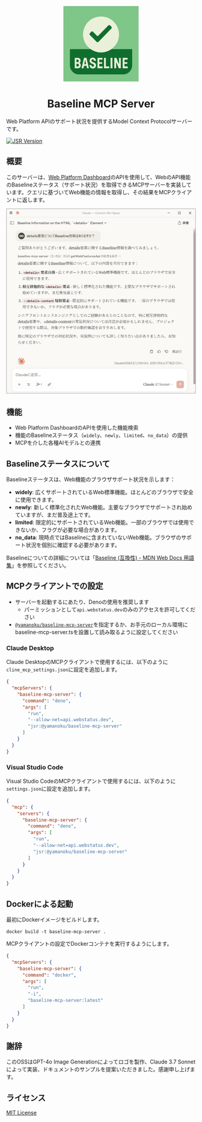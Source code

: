 <p align="center">
	<img src="./logo.png" alt="Baseline MCP Serverロゴ" width="200" height="200">
</p>

<h1 align="center">Baseline MCP Server</h1>

Web Platform APIのサポート状況を提供するModel Context Protocolサーバーです。

[![JSR Version](https://jsr.io/badges/@yamanoku/baseline-mcp-server)](https://jsr.io/@yamanoku/baseline-mcp-server)

## 概要

このサーバーは、[Web Platform Dashboard](https://webstatus.dev/)のAPIを使用して、WebのAPI機能のBaselineステータス（サポート状況）を取得できるMCPサーバーを実装しています。クエリに基づいてWeb機能の情報を取得し、その結果をMCPクライアントに返します。

![Claude Desktop上でdetails要素にまつわるBaseline情報を質問してMCPサーバーを経由してその結果が反映されている。内容は<details>要素、相互排他的な<details>要素、::details-content疑似要素のそれぞれをリストアップしてBaselineの情報を伝えている。](./screenshot_claude_desktop.png)

## 機能

- Web Platform DashboardのAPIを使用した機能検索
- 機能のBaselineステータス（`widely`、`newly`、`limited`、`no_data`）の提供
- MCPを介した各種AIモデルとの連携

## Baselineステータスについて

Baselineステータスは、Web機能のブラウザサポート状況を示します：

- **widely**:
  広くサポートされているWeb標準機能。ほとんどのブラウザで安全に使用できます。
- **newly**:
  新しく標準化されたWeb機能。主要なブラウザでサポートされ始めていますが、まだ普及途上です。
- **limited**:
  限定的にサポートされているWeb機能。一部のブラウザでは使用できないか、フラグが必要な場合があります。
- **no_data**:
  現時点ではBaselineに含まれていないWeb機能。ブラウザのサポート状況を個別に確認する必要があります。

Baselineについての詳細については「[Baseline (互換性) - MDN Web Docs 用語集](https://developer.mozilla.org/ja/docs/Glossary/Baseline/Compatibility)」を参照してください。

## MCPクライアントでの設定

- サーバーを起動するにあたり、Denoの使用を推奨します
  - パーミッションとして`api.webstatus.dev`のみのアクセスを許可してください
- [`@yamanoku/baseline-mcp-server`](https://jsr.io/@yamanoku/baseline-mcp-server)を指定するか、お手元のローカル環境にbaseline-mcp-server.tsを設置して読み取るように設定してください

### Claude Desktop

Claude
DesktopのMCPクライアントで使用するには、以下のように`cline_mcp_settings.json`に設定を追加します。

```json
{
  "mcpServers": {
    "baseline-mcp-server": {
      "command": "deno",
      "args": [
        "run",
        "--allow-net=api.webstatus.dev",
        "jsr:@yamanoku/baseline-mcp-server"
      ]
    }
  }
}
```

### Visual Studio Code

Visual Studio
CodeのMCPクライアントで使用するには、以下のように`settings.json`に設定を追加します。

```json
{
  "mcp": {
    "servers": {
      "baseline-mcp-server": {
        "command": "deno",
        "args": [
          "run",
          "--allow-net=api.webstatus.dev",
          "jsr:@yamanoku/baseline-mcp-server"
        ]
      }
    }
  }
}
```

## Dockerによる起動

最初にDockerイメージをビルドします。

```shell
docker build -t baseline-mcp-server .
```

MCPクライアントの設定でDockerコンテナを実行するようにします。

```json
{
  "mcpServers": {
    "baseline-mcp-server": {
      "command": "docker",
      "args": [
        "run",
        "-i",
        "baseline-mcp-server:latest"
      ]
    }
  }
}
```

## 謝辞

このOSSはGPT-4o Image Generationによってロゴを製作、Claude 3.7
Sonnetによって実装、ドキュメントのサンプルを提案いただきました。感謝申し上げます。

## ライセンス

[MIT License](./LICENSE)
